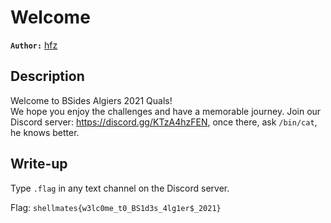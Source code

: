 # Welcome

**`Author:`** [hfz](https://hfz1337.github.io)

## Description

Welcome to BSides Algiers 2021 Quals!  
We hope you enjoy the challenges and have a memorable journey.
Join our Discord server: https://discord.gg/KTzA4hzFEN, once there, ask `/bin/cat`, he knows better.

## Write-up

Type `.flag` in any text channel on the Discord server.

Flag: `shellmates{w3lc0me_t0_BS1d3s_4lg1er$_2021}`

